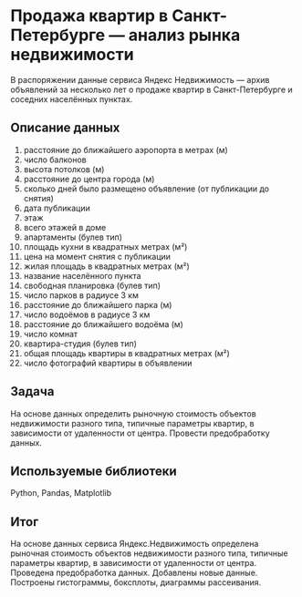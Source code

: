 # Продажа квартир в Санкт-Петербурге — анализ рынка недвижимости

В распоряжении данные сервиса Яндекс Недвижимость — архив объявлений за несколько лет о продаже квартир в Санкт-Петербурге и соседних населённых пунктах.

## Описание данных
1. расстояние до ближайшего аэропорта в метрах (м)
2. число балконов
3. высота потолков (м)
4. расстояние до центра города (м)
5. сколько дней было размещено объявление (от публикации до снятия)
6. дата публикации
7. этаж
8. всего этажей в доме
9. апартаменты (булев тип)
10. площадь кухни в квадратных метрах (м²)
11. цена на момент снятия с публикации
12. жилая площадь в квадратных метрах (м²)
13. название населённого пункта
14. свободная планировка (булев тип)
15. число парков в радиусе 3 км
16. расстояние до ближайшего парка (м)
17. число водоёмов в радиусе 3 км
18. расстояние до ближайшего водоёма (м)
19. число комнат
20. квартира-студия (булев тип)
21. общая площадь квартиры в квадратных метрах (м²)
22. число фотографий квартиры в объявлении

## Задача
На основе данных определить рыночную стоимость объектов недвижимости разного типа, типичные параметры квартир, в зависимости от удаленности от центра. Провести предобработку данных.

## Используемые библиотеки
Python, Pandas, Matplotlib

## Итог
На основе данных сервиса Яндекс.Недвижимость определена рыночная стоимость объектов недвижимости разного типа, типичные параметры квартир, в зависимости от удаленности от центра. Проведена предобработка данных. Добавлены новые данные. Построены гистограммы, боксплоты, диаграммы рассеивания.
